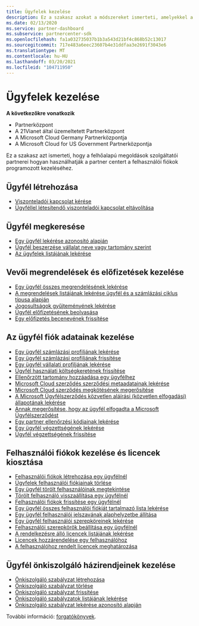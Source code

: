 ```yaml
---
title: Ügyfelek kezelése
description: Ez a szakasz azokat a módszereket ismerteti, amelyekkel a felhőalapú megoldások szolgáltatói partnerei a fiókpartner használatával programozott módon kezelhetik a felhasználói fiókokat.
ms.date: 02/13/2020
ms.service: partner-dashboard
ms.subservice: partnercenter-sdk
ms.openlocfilehash: fa1a032735037b1b3a543d21bf4c868b52c13017
ms.sourcegitcommit: 717e483a6eec23607b4e31ddfaa3e2691f3043e6
ms.translationtype: MT
ms.contentlocale: hu-HU
ms.lasthandoff: 03/20/2021
ms.locfileid: "104711950"
---
```

# <a name="manage-customers"></a>Ügyfelek kezelése

**A következőkre vonatkozik**

- Partnerközpont
- A 21Vianet által üzemeltetett Partnerközpont
- A Microsoft Cloud Germany Partnerközpontja
- A Microsoft Cloud for US Government Partnerközpontja

Ez a szakasz azt ismerteti, hogy a felhőalapú megoldások szolgáltatói partnerei hogyan használhatják a partner centert a felhasználói fiókok programozott kezeléséhez.

## <a name="create-a-customer"></a>Ügyfél létrehozása

- [Viszonteladói kapcsolat kérése](request-reseller-relationship.md)
- [Ügyféllel létesítendő viszonteladói kapcsolat eltávolítása](remove-a-reseller-relationship-with-a-customer.md)

## <a name="look-up-a-customer"></a>Ügyfél megkeresése

- [Egy ügyfél lekérése azonosító alapján](get-a-customer-by-id.md)
- [Ügyfél beszerzése vállalat neve vagy tartomány szerint](get-a-customer-by-name.md)
- [Az ügyfelek listájának lekérése](get-a-list-of-customers.md)

## <a name="manage-customer-orders-and-subscriptions"></a>Vevői megrendelések és előfizetések kezelése

- [Egy ügyfél összes megrendelésének lekérése](get-all-of-a-customer-s-orders.md)
- [A megrendelések listájának lekérése ügyfél és a számlázási ciklus típusa alapján](get-a-list-of-orders-by-customer-and-billing-cycle-type.md)
- [Jogosultságok gyűjteményének lekérése](get-a-collection-of-entitlements.md)
- [Ügyfél előfizetésének beolvasása](get-all-of-a-customer-s-subscriptions.md)
- [Egy előfizetés becenevének frissítése](update-the-nickname-for-a-subscription.md)

## <a name="manage-customer-account-details"></a>Az ügyfél fiók adatainak kezelése

- [Egy ügyfél számlázási profiljának lekérése](get-all-of-a-customer-s-billing-profiles.md)
- [Egy ügyfél számlázási profiljának frissítése](update-a-customer-s-billing-profile.md)
- [Egy ügyfél vállalati profiljának lekérése](get-a-customer-s-company-profile.md)
- [Ügyfél használati költségkeretének frissítése](update-a-customer-s-usage-spending-budget.md)
- [Ellenőrzött tartomány hozzáadása egy ügyfélhez](add-a-verified-domain-for-a-customer.md)
- [Microsoft Cloud szerződés szerződési metaadatainak lekérése](get-agreement-metadata.md)
- [Microsoft Cloud szerződés megkötésének megerősítése](get-confirmation-of-customer-consent.md)
- [A Microsoft Ügyfélszerződés közvetlen aláírási (közvetlen elfogadási) állapotának lekérése](get-direct-sign-status-of-customer-agreement.md)
- [Annak megerősítése, hogy az ügyfél elfogadta a Microsoft Ügyfélszerződést](confirm-customer-consent-customer-agreement.md)
- [Egy partner ellenőrzési kódjainak lekérése](get-a-partner-s-validation-codes.md)
- [Egy ügyfél végzettségének lekérése](./get-customer-qualification-synchronous.md)
- [Ügyfél végzettségének frissítése](./update-customer-qualification-synchronous.md)

## <a name="manage-user-accounts-and-assign-licenses"></a>Felhasználói fiókok kezelése és licencek kiosztása

- [Felhasználói fiókok létrehozása egy ügyfélnél](create-user-accounts-for-a-customer.md)
- [Ügyfelek felhasználói fiókjainak törlése](delete-user-accounts-for-a-customer.md)
- [Egy ügyfél törölt felhasználóinak megtekintése](view-a-deleted-user.md)
- [Törölt felhasználó visszaállítása egy ügyfélnél](restore-a-user-for-a-customer.md)
- [Felhasználói fiókok frissítése egy ügyfélnél](update-user-accounts-for-a-customer.md)
- [Egy ügyfél összes felhasználói fiókját tartalmazó lista lekérése](get-a-list-of-all-user-accounts-for-a-customer.md)
- [Egy ügyfél felhasználói jelszavának alaphelyzetbe állítása](reset-user-password-for-a-customer.md)
- [Egy ügyfél felhasználói szerepköreinek lekérése](get-user-roles-for-a-customer.md)
- [Felhasználói szerepkörök beállítása egy ügyfélnél](set-user-roles-for-a-customer.md)
- [A rendelkezésre álló licencek listájának lekérése](get-a-list-of-available-licenses.md)
- [Licencek hozzárendelése egy felhasználóhoz](assign-licenses-to-a-user.md)
- [A felhasználóhoz rendelt licencek meghatározása](check-which-licenses-are-assigned-to-a-user.md)

## <a name="manage-a-customers-self-serve-policies"></a>Ügyfél önkiszolgáló házirendjeinek kezelése

- [Önkiszolgáló szabályzat létrehozása](create-a-self-serve-policy.md)
- [Önkiszolgáló szabályzat törlése](delete-a-self-serve-policy.md)
- [Önkiszolgáló szabályzat frissítése](update-a-self-serve-policy.md)
- [Önkiszolgáló szabályzatok listájának lekérése](get-a-list-of-self-serve-policies.md)
- [Önkiszolgáló szabályzat lekérése azonosító alapján](get-a-self-serve-policy-by-id.md)

További információ: [forgatókönyvek](scenarios.md).